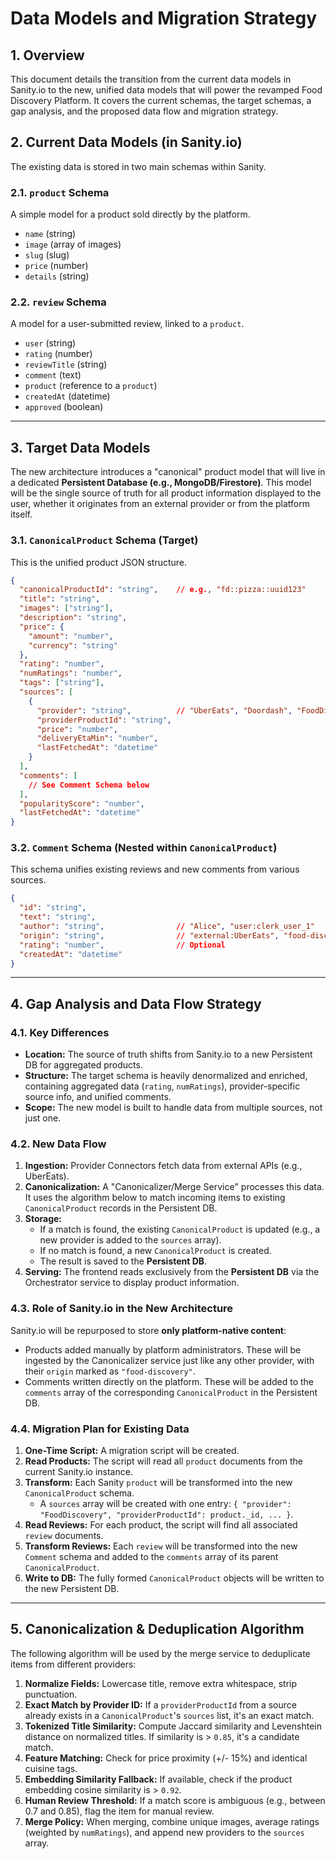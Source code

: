 # Data Models and Migration Strategy

## 1. Overview

This document details the transition from the current data models in Sanity.io to the new, unified data models that will power the revamped Food Discovery Platform. It covers the current schemas, the target schemas, a gap analysis, and the proposed data flow and migration strategy.

## 2. Current Data Models (in Sanity.io)

The existing data is stored in two main schemas within Sanity.

### 2.1. `product` Schema
A simple model for a product sold directly by the platform.
- `name` (string)
- `image` (array of images)
- `slug` (slug)
- `price` (number)
- `details` (string)

### 2.2. `review` Schema
A model for a user-submitted review, linked to a `product`.
- `user` (string)
- `rating` (number)
- `reviewTitle` (string)
- `comment` (text)
- `product` (reference to a `product`)
- `createdAt` (datetime)
- `approved` (boolean)

---

## 3. Target Data Models

The new architecture introduces a "canonical" product model that will live in a dedicated **Persistent Database (e.g., MongoDB/Firestore)**. This model will be the single source of truth for all product information displayed to the user, whether it originates from an external provider or from the platform itself.

### 3.1. `CanonicalProduct` Schema (Target)
This is the unified product JSON structure.

```json
{
  "canonicalProductId": "string",    // e.g., "fd::pizza::uuid123"
  "title": "string",
  "images": ["string"],
  "description": "string",
  "price": {
    "amount": "number",
    "currency": "string"
  },
  "rating": "number",
  "numRatings": "number",
  "tags": ["string"],
  "sources": [
    {
      "provider": "string",          // "UberEats", "Doordash", "FoodDiscovery"
      "providerProductId": "string",
      "price": "number",
      "deliveryEtaMin": "number",
      "lastFetchedAt": "datetime"
    }
  ],
  "comments": [
    // See Comment Schema below
  ],
  "popularityScore": "number",
  "lastFetchedAt": "datetime"
}
```

### 3.2. `Comment` Schema (Nested within `CanonicalProduct`)
This schema unifies existing reviews and new comments from various sources.

```json
{
  "id": "string",
  "text": "string",
  "author": "string",                // "Alice", "user:clerk_user_1"
  "origin": "string",                // "external:UberEats", "food-discovery"
  "rating": "number",                // Optional
  "createdAt": "datetime"
}
```

---

## 4. Gap Analysis and Data Flow Strategy

### 4.1. Key Differences
- **Location:** The source of truth shifts from Sanity.io to a new Persistent DB for aggregated products.
- **Structure:** The target schema is heavily denormalized and enriched, containing aggregated data (`rating`, `numRatings`), provider-specific source info, and unified comments.
- **Scope:** The new model is built to handle data from multiple sources, not just one.

### 4.2. New Data Flow
1.  **Ingestion:** Provider Connectors fetch data from external APIs (e.g., UberEats).
2.  **Canonicalization:** A "Canonicalizer/Merge Service" processes this data. It uses the algorithm below to match incoming items to existing `CanonicalProduct` records in the Persistent DB.
3.  **Storage:**
    - If a match is found, the existing `CanonicalProduct` is updated (e.g., a new provider is added to the `sources` array).
    - If no match is found, a new `CanonicalProduct` is created.
    - The result is saved to the **Persistent DB**.
4.  **Serving:** The frontend reads exclusively from the **Persistent DB** via the Orchestrator service to display product information.

### 4.3. Role of Sanity.io in the New Architecture
Sanity.io will be repurposed to store **only platform-native content**:
-   Products added manually by platform administrators. These will be ingested by the Canonicalizer service just like any other provider, with their `origin` marked as `"food-discovery"`.
-   Comments written directly on the platform. These will be added to the `comments` array of the corresponding `CanonicalProduct` in the Persistent DB.

### 4.4. Migration Plan for Existing Data
1.  **One-Time Script:** A migration script will be created.
2.  **Read Products:** The script will read all `product` documents from the current Sanity.io instance.
3.  **Transform:** Each Sanity `product` will be transformed into the new `CanonicalProduct` schema.
    - A `sources` array will be created with one entry: `{ "provider": "FoodDiscovery", "providerProductId": product._id, ... }`.
4.  **Read Reviews:** For each product, the script will find all associated `review` documents.
5.  **Transform Reviews:** Each `review` will be transformed into the new `Comment` schema and added to the `comments` array of its parent `CanonicalProduct`.
6.  **Write to DB:** The fully formed `CanonicalProduct` objects will be written to the new Persistent DB.

---

## 5. Canonicalization & Deduplication Algorithm

The following algorithm will be used by the merge service to deduplicate items from different providers:

1.  **Normalize Fields:** Lowercase title, remove extra whitespace, strip punctuation.
2.  **Exact Match by Provider ID:** If a `providerProductId` from a source already exists in a `CanonicalProduct`'s `sources` list, it's an exact match.
3.  **Tokenized Title Similarity:** Compute Jaccard similarity and Levenshtein distance on normalized titles. If similarity is > `0.85`, it's a candidate match.
4.  **Feature Matching:** Check for price proximity (+/- 15%) and identical cuisine tags.
5.  **Embedding Similarity Fallback:** If available, check if the product embedding cosine similarity is > `0.92`.
6.  **Human Review Threshold:** If a match score is ambiguous (e.g., between 0.7 and 0.85), flag the item for manual review.
7.  **Merge Policy:** When merging, combine unique images, average ratings (weighted by `numRatings`), and append new providers to the `sources` array.
